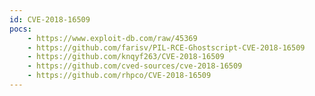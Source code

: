 ```yaml
---
id: CVE-2018-16509
pocs:
    - https://www.exploit-db.com/raw/45369
    - https://github.com/farisv/PIL-RCE-Ghostscript-CVE-2018-16509
    - https://github.com/knqyf263/CVE-2018-16509
    - https://github.com/cved-sources/cve-2018-16509
    - https://github.com/rhpco/CVE-2018-16509
---
```

